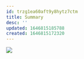 ```yaml
---
id: trzg1ea60aft9y8hytz7ctm
title: Summary
desc: ''
updated: 1646815185788
created: 1646815172320
---
```

![](/assets/images/2022-03-09-09-39-41.png)

